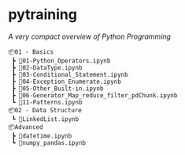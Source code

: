 # pytraining

*A very compact overview of Python Programming*
```
📦01 - Basics
 ┣ 📜01-Python_Operators.ipynb
 ┣ 📜02-DataType.ipynb
 ┣ 📜03-Conditional_Statement.ipynb
 ┣ 📜04-Exception_Enumerate.ipynb
 ┣ 📜05-Other_Built-in.ipynb
 ┣ 📜06-Generator_Map_reduce_filter_pdChunk.ipynb
 ┗ 📜11-Patterns.ipynb
📦02 - Data Structure
 ┗ 📜LinkedList.ipynb
📦Advanced
 ┣ 📜datetime.ipynb
 ┗ 📜numpy_pandas.ipynb
 ```
